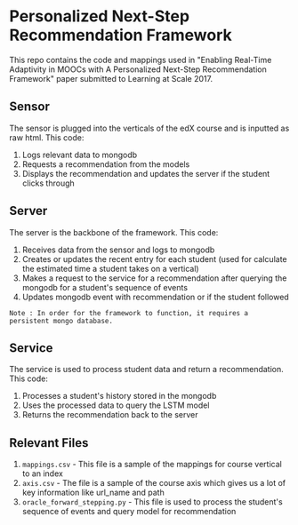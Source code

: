 # Personalized Next-Step Recommendation Framework
This repo contains the code and mappings used in "Enabling Real-Time Adaptivity in MOOCs with A Personalized Next-Step Recommendation Framework" paper submitted to Learning at Scale 2017.

## Sensor
The sensor is plugged into the verticals of the edX course and is inputted as raw html. This code:

1. Logs relevant data to mongodb
2. Requests a recommendation from the models
3. Displays the recommendation and updates the server if the student clicks through

## Server
The server is the backbone of the framework. This code:

1. Receives data from the sensor and logs to mongodb
2. Creates or updates the recent entry for each student (used for calculate the estimated time a student takes on a vertical)
3. Makes a request to the service for a recommendation after querying the mongodb for a student's sequence of events
4. Updates mongodb event with recommendation or if the student followed

```Note : In order for the framework to function, it requires a persistent mongo database.```

## Service
The service is used to process student data and return a recommendation. This code:

1. Processes a student's history stored in the mongodb
2. Uses the processed data to query the LSTM model
3. Returns the recommendation back to the server

## Relevant Files
1. `mappings.csv` - This file is a sample of the mappings for course vertical to an index
2. `axis.csv` - The file is a sample of the course axis which gives us a lot of key information like url_name and path
3. `oracle_forward_stepping.py` - This file is used to process the student's sequence of events and query model for recommendation
